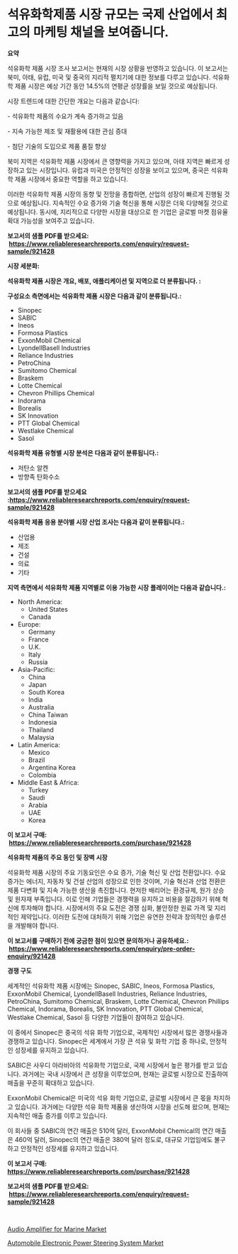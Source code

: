 <p><h1>석유화학제품 시장 규모는 국제 산업에서 최고의 마케팅 채널을 보여줍니다.</h1></p><p><strong>요약</strong></p>
<p><p>석유화학 제품 시장 조사 보고서는 현재의 시장 상황을 반영하고 있습니다. 이 보고서는 북미, 아태, 유럽, 미국 및 중국의 지리적 펼치기에 대한 정보를 다루고 있습니다. 석유화학 제품 시장은 예상 기간 동안 14.5%의 연평균 성장률을 보일 것으로 예상됩니다.</p><p>시장 트렌드에 대한 간단한 개요는 다음과 같습니다:</p><p>- 석유화학 제품의 수요가 계속 증가하고 있음</p><p>- 지속 가능한 제조 및 재활용에 대한 관심 증대</p><p>- 첨단 기술의 도입으로 제품 품질 향상</p><p>북미 지역은 석유화학 제품 시장에서 큰 영향력을 가지고 있으며, 아태 지역은 빠르게 성장하고 있는 시장입니다. 유럽과 미국은 안정적인 성장을 보이고 있으며, 중국은 석유화학 제품 시장에서 중요한 역할을 하고 있습니다.</p><p>이러한 석유화학 제품 시장의 동향 및 전망을 종합하면, 산업의 성장이 빠르게 진행될 것으로 예상됩니다. 지속적인 수요 증가와 기술 혁신을 통해 시장은 더욱 다양해질 것으로 예상됩니다. 동시에, 지리적으로 다양한 시장을 대상으로 한 기업은 글로벌 마켓 점유율 확대 가능성을 보여주고 있습니다.</p></p>
<p><strong>보고서의 샘플 PDF를 받으세요: &nbsp;<a href="https://www.reliableresearchreports.com/enquiry/request-sample/921428">https://www.reliableresearchreports.com/enquiry/request-sample/921428</a></strong></p>
<p><strong>시장 세분화:</strong></p>
<p><strong> 석유화학 제품 시장은 개요, 배포, 애플리케이션 및 지역으로 더 분류됩니다. :</strong></p>
<p><strong>구성요소 측면에서는 석유화학 제품 시장은 다음과 같이 분류됩니다.:</strong></p>
<p><ul><li>Sinopec</li><li>SABIC</li><li>Ineos</li><li>Formosa Plastics</li><li>ExxonMobil Chemical</li><li>LyondellBasell Industries</li><li>Reliance Industries</li><li>PetroChina</li><li>Sumitomo Chemical</li><li>Braskem</li><li>Lotte Chemical</li><li>Chevron Phillips Chemical</li><li>Indorama</li><li>Borealis</li><li>SK Innovation</li><li>PTT Global Chemical</li><li>Westlake Chemical</li><li>Sasol</li></ul></p>
<p><strong> 석유화학 제품 유형별 시장 분석은 다음과 같이 분류됩니다.:</strong></p>
<p><ul><li>저탄소 알켄</li><li>방향족 탄화수소</li></ul></p>
<p><strong>보고서의 샘플 PDF를 받으세요 :<a href="https://www.reliableresearchreports.com/enquiry/request-sample/921428">https://www.reliableresearchreports.com/enquiry/request-sample/921428</a></strong></p>
<p><strong> 석유화학 제품 응용 분야별 시장 산업 조사는 다음과 같이 분류됩니다.:</strong></p>
<p><ul><li>산업용</li><li>제조</li><li>건설</li><li>의료</li><li>기타</li></ul></p>
<p><strong>지역 측면에서 석유화학 제품 지역별로 이용 가능한 시장 플레이어는 다음과 같습니다.:</strong></p>
<p><ul>
    <li>
        North America:
        <ul>
            <li>United States</li>
            <li>Canada</li>
        </ul>
    </li>
    <li>
        Europe:
        <ul>
            <li>Germany</li>
            <li>France</li>
            <li>U.K.</li>
            <li>Italy</li>
            <li>Russia</li>
        </ul>
    </li>
    <li>
        Asia-Pacific:
        <ul>
            <li>China</li>
            <li>Japan</li>
            <li>South Korea</li>
            <li>India</li>
            <li>Australia</li>
            <li>China Taiwan</li>
            <li>Indonesia</li>
            <li>Thailand</li>
            <li>Malaysia</li>
        </ul>
    </li>
    <li>
        Latin America:
        <ul>
            <li>Mexico</li>
            <li>Brazil</li>
            <li>Argentina Korea</li>
            <li>Colombia</li>
        </ul>
    </li>
    <li>
        Middle East & Africa:
        <ul>
            <li>Turkey</li>
            <li>Saudi</li>
            <li>Arabia</li>
            <li>UAE</li>
            <li>Korea</li>
        </ul>
    </li>
    </ul></p>
<p><strong>이 보고서 구매: &nbsp;<a href="https://www.reliableresearchreports.com/purchase/921428">https://www.reliableresearchreports.com/purchase/921428</a></strong></p>
<p><strong>석유화학 제품의 주요 동인 및 장벽 시장</strong></p>
<p><p>석유화학 제품 시장의 주요 기동요인은 수요 증가, 기술 혁신 및 산업 전환입니다. 수요 증가는 에너지, 자동차 및 건설 산업의 성장으로 인한 것이며, 기술 혁신과 산업 전환은 제품 다변화 및 지속 가능한 생산을 촉진합니다. 현저한 배리어는 환경규제, 원가 상승 및 원자재 부족입니다. 이로 인해 기업들은 경쟁력을 유지하고 비용을 절감하기 위해 혁신에 투자해야 합니다. 시장에서의 주요 도전은 경쟁 심화, 불안정한 원료 가격 및 지리적인 제약입니다. 이러한 도전에 대처하기 위해 기업은 유연한 전략과 창의적인 솔루션을 개발해야 합니다.</p></p>
<p><strong>이 보고서를 구매하기 전에 궁금한 점이 있으면 문의하거나 공유하세요.: &nbsp;<a href="https://www.reliableresearchreports.com/enquiry/pre-order-enquiry/921428">https://www.reliableresearchreports.com/enquiry/pre-order-enquiry/921428</a></strong></p>
<p><strong>경쟁 구도</strong></p>
<p><p>세계적인 석유화학 제품 시장에는 Sinopec, SABIC, Ineos, Formosa Plastics, ExxonMobil Chemical, LyondellBasell Industries, Reliance Industries, PetroChina, Sumitomo Chemical, Braskem, Lotte Chemical, Chevron Phillips Chemical, Indorama, Borealis, SK Innovation, PTT Global Chemical, Westlake Chemical, Sasol 등 다양한 기업들이 참여하고 있습니다.</p><p>이 중에서 Sinopec은 중국의 석유 화학 기업으로, 국제적인 시장에서 많은 경쟁사들과 경쟁하고 있습니다. Sinopec은 세계에서 가장 큰 석유 및 화학 기업 중 하나로, 안정적인 성장세를 유지하고 있습니다.</p><p>SABIC은 사우디 아라비아의 석유화학 기업으로, 국제 시장에서 높은 평가를 받고 있습니다. 과거에는 국내 시장에서 큰 성장을 이루었으며, 현재는 글로벌 시장으로 진출하여 매출을 꾸준히 확대하고 있습니다.</p><p>ExxonMobil Chemical은 미국의 석유 화학 기업으로, 글로벌 시장에서 큰 몫을 차지하고 있습니다. 과거에는 다양한 석유 화학 제품을 생산하여 시장을 선도해 왔으며, 현재는 지속적인 매출 증가를 이루고 있습니다.</p><p>이 회사들 중 SABIC의 연간 매출은 510억 달러, ExxonMobil Chemical의 연간 매출은 460억 달러, Sinopec의 연간 매출은 380억 달러 정도로, 대규모 기업임에도 불구하고 안정적인 성장세를 유지하고 있습니다.</p></p>
<p><strong>이 보고서 구매: &nbsp; <a href="https://www.reliableresearchreports.com/purchase/921428">https://www.reliableresearchreports.com/purchase/921428</a></strong></p>
<p><strong>보고서의 샘플 PDF를 받으세요: &nbsp;<a href="https://www.reliableresearchreports.com/enquiry/request-sample/921428">https://www.reliableresearchreports.com/enquiry/request-sample/921428</a></strong><strong></strong></p>
<p>&nbsp;</p>
<p><p><a href="https://issuu.com/reportprime-2/docs/audio-amplifier-for-marine-market-size-2030.pptx">Audio Amplifier for Marine Market</a></p><p><a href="https://issuu.com/reportprime-2/docs/automobile-electronic-power-steering-system-market">Automobile Electronic Power Steering System Market</a></p></p>